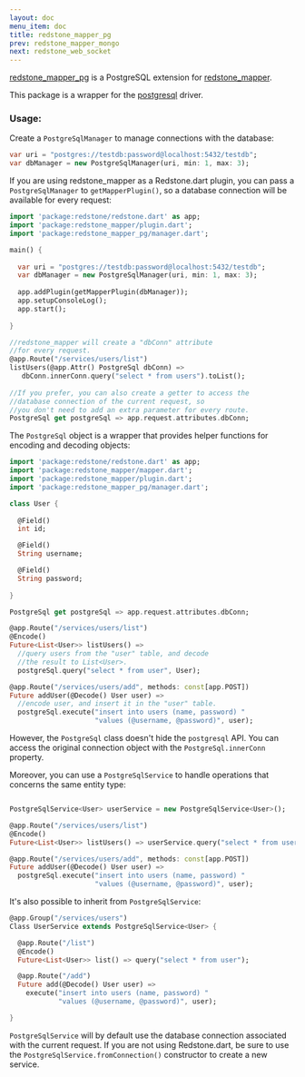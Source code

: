 ```yaml
---
layout: doc
menu_item: doc
title: redstone_mapper_pg
prev: redstone_mapper_mongo
next: redstone_web_socket
---
```

[redstone_mapper_pg](http://pub.dartlang.org/packages/redstone_mapper_pg) is a PostgreSQL extension for [redstone_mapper](http://pub.dartlang.org/packages/redstone_mapper).

This package is a wrapper for the [postgresql](https://github.com/xxgreg/postgresql) driver.

### Usage:

Create a `PostgreSqlManager` to manage connections with the database:

```dart
var uri = "postgres://testdb:password@localhost:5432/testdb";
var dbManager = new PostgreSqlManager(uri, min: 1, max: 3);
```

If you are using redstone_mapper as a Redstone.dart plugin, you can pass a `PostgreSqlManager` to `getMapperPlugin()`, 
so a database connection will be available for every request:

```dart
import 'package:redstone/redstone.dart' as app;
import 'package:redstone_mapper/plugin.dart';
import 'package:redstone_mapper_pg/manager.dart';

main() {
  
  var uri = "postgres://testdb:password@localhost:5432/testdb";
  var dbManager = new PostgreSqlManager(uri, min: 1, max: 3);
  
  app.addPlugin(getMapperPlugin(dbManager));
  app.setupConsoleLog();
  app.start();
  
}

//redstone_mapper will create a "dbConn" attribute
//for every request.
@app.Route("/services/users/list")
listUsers(@app.Attr() PostgreSql dbConn) =>
   dbConn.innerConn.query("select * from users").toList();
   
//If you prefer, you can also create a getter to access the
//database connection of the current request, so
//you don't need to add an extra parameter for every route.
PostgreSql get postgreSql => app.request.attributes.dbConn;

```

The `PostgreSql` object is a wrapper that provides helper functions for encoding and decoding objects:

```dart
import 'package:redstone/redstone.dart' as app;
import 'package:redstone_mapper/mapper.dart';
import 'package:redstone_mapper/plugin.dart';
import 'package:redstone_mapper_pg/manager.dart';

class User {
  
  @Field()
  int id;

  @Field()
  String username;

  @Field()
  String password;
  
}

PostgreSql get postgreSql => app.request.attributes.dbConn;

@app.Route("/services/users/list")
@Encode()
Future<List<User>> listUsers() => 
  //query users from the "user" table, and decode
  //the result to List<User>.
  postgreSql.query("select * from user", User);

@app.Route("/services/users/add", methods: const[app.POST])
Future addUser(@Decode() User user) => 
  //encode user, and insert it in the "user" table.
  postgreSql.execute("insert into users (name, password) "
                     "values (@username, @password)", user);

```

However, the `PostgreSql` class doesn't hide the `postgresql` API. You can access 
the original connection object with the `PostgreSql.innerConn` property.

Moreover, you can use a `PostgreSqlService` to handle operations that concerns the same entity type:

```dart

PostgreSqlService<User> userService = new PostgreSqlService<User>();

@app.Route("/services/users/list")
@Encode()
Future<List<User>> listUsers() => userService.query("select * from user"); 

@app.Route("/services/users/add", methods: const[app.POST])
Future addUser(@Decode() User user) => 
  postgreSql.execute("insert into users (name, password) "
                     "values (@username, @password)", user);

```

It's also possible to inherit from `PostgreSqlService`:

```dart
@app.Group("/services/users")
Class UserService extends PostgreSqlService<User> {

  @app.Route("/list")
  @Encode()
  Future<List<User>> list() => query("select * from user");

  @app.Route("/add")
  Future add(@Decode() User user) =>
    execute("insert into users (name, password) "
            "values (@username, @password)", user);

}
```

`PostgreSqlService` will by default use the database connection associated with the current request. If you are not using
Redstone.dart, be sure to use the `PostgreSqlService.fromConnection()` constructor to create a new service.
